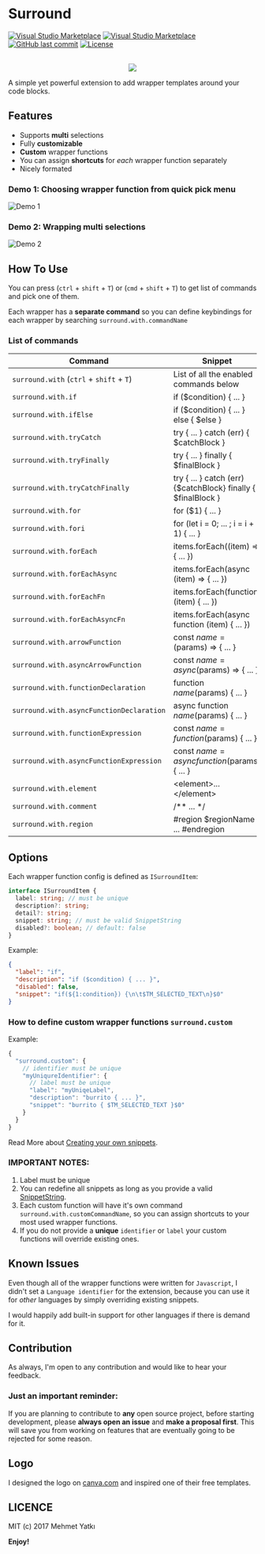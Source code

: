 # Surround

[![Visual Studio Marketplace](https://img.shields.io/vscode-marketplace/v/yatki.vscode-surround.svg?style=flat-square)](https://marketplace.visualstudio.com/items?itemName=yatki.vscode-surround)
[![Visual Studio Marketplace](https://img.shields.io/vscode-marketplace/d/yatki.vscode-surround.svg?style=flat-square)](https://marketplace.visualstudio.com/items?itemName=yatki.vscode-surround)
[![GitHub last commit](https://img.shields.io/github/last-commit/yatki/vscode-surround.svg?style=flat-square)](https://github.com/yatki/vscode-surround)
[![License](https://img.shields.io/github/license/yatki/vscode-surround.svg?style=flat-square)](https://github.com/yatki/vscode-surround)

<p align="center">
<br />
<img src="https://raw.githubusercontent.com/yatki/vscode-surround/master/images/logo.png">

A simple yet powerful extension to add wrapper templates around your code blocks.

</p>

## Features

- Supports **multi** selections
- Fully **customizable**
- **Custom** wrapper functions
- You can assign **shortcuts** for _each_ wrapper function separately
- Nicely formated

### Demo 1: Choosing wrapper function from quick pick menu

![Demo 1](https://raw.githubusercontent.com/yatki/vscode-surround/master/images/demo.gif)

### Demo 2: Wrapping multi selections

![Demo 2](https://raw.githubusercontent.com/yatki/vscode-surround/master/images/demo2.gif)

## How To Use

You can press (`ctrl` + `shift` + `T`) or (`cmd` + `shift` + `T`) to get list of commands and pick one of them.

Each wrapper has a **separate command** so you can define keybindings for each wrapper by searching `surround.with.commandName`

### List of commands

| Command                                  | Snippet                                                       |
| ---------------------------------------- | ------------------------------------------------------------- |
| `surround.with` (`ctrl` + `shift` + `T`) | List of all the enabled commands below                        |
| `surround.with.if`                       | if ($condition) { ... }                                       |
| `surround.with.ifElse`                   | if ($condition) { ... } else { $else }                        |
| `surround.with.tryCatch`                 | try { ... } catch (err) { $catchBlock }                       |
| `surround.with.tryFinally`               | try { ... } finally { $finalBlock }                           |
| `surround.with.tryCatchFinally`          | try { ... } catch (err) {$catchBlock} finally { $finalBlock } |
| `surround.with.for`                      | for ($1) { ... }                                              |
| `surround.with.fori`                     | for (let i = 0; ... ; i = i + 1) { ... }                      |
| `surround.with.forEach`                  | items.forEach((item) => { ... })                              |
| `surround.with.forEachAsync`             | items.forEach(async (item) => { ... })                        |
| `surround.with.forEachFn`                | items.forEach(function (item) { ... })                        |
| `surround.with.forEachAsyncFn`           | items.forEach(async function (item) { ... })                  |
| `surround.with.arrowFunction`            | const $name = ($params) => { ... }                            |
| `surround.with.asyncArrowFunction`       | const $name = async ($params) => { ... }                      |
| `surround.with.functionDeclaration`      | function $name ($params) { ... }                              |
| `surround.with.asyncFunctionDeclaration` | async function $name ($params) { ... }                        |
| `surround.with.functionExpression`       | const $name = function ($params) { ... }                      |
| `surround.with.asyncFunctionExpression`  | const $name = async function ($params) { ... }                |
| `surround.with.element`                  | \<element\>...\</element\>                                    |
| `surround.with.comment`                  | /\*\* ... \*/                                                 |
| `surround.with.region`                   | #region $regionName ... #endregion                            |

## Options

Each wrapper function config is defined as `ISurroundItem`:

```ts
interface ISurroundItem {
  label: string; // must be unique
  description?: string;
  detail?: string;
  snippet: string; // must be valid SnippetString
  disabled?: boolean; // default: false
}
```

Example:

```json
{
  "label": "if",
  "description": "if ($condition) { ... }",
  "disabled": false,
  "snippet": "if(${1:condition}) {\n\t$TM_SELECTED_TEXT\n}$0"
}
```

### How to define custom wrapper functions `surround.custom`

Example:

```js
{
  "surround.custom": {
    // identifier must be unique
    "myUniqureIdentifier": {
      // label must be unique
      "label": "myUniqeLabel",
      "description": "burrito { ... }",
      "snippet": "burrito { $TM_SELECTED_TEXT }$0"
    }
  }
}
```

Read More about [Creating your own snippets](https://code.visualstudio.com/docs/editor/userdefinedsnippets).

### IMPORTANT NOTES:

1.  Label must be unique
1.  You can redefine all snippets as long as you provide a valid [SnippetString](https://code.visualstudio.com/docs/extensionAPI/vscode-api#SnippetString).
1.  Each custom function will have it's own command `surround.with.customCommandName`, so you can assign shortcuts to your most used wrapper functions.
1.  If you do not provide a **unique** `identifier` or `label` your custom functions will override existing ones.

## Known Issues

Even though all of the wrapper functions were written for `Javascript`, I didn't set a `Language identifier` for the extension, because you can use it for _other_ languages by simply overriding existing snippets.

I would happily add built-in support for other languages if there is demand for it.

## Contribution

As always, I'm open to any contribution and would like to hear your feedback.

### Just an important reminder:

If you are planning to contribute to **any** open source project,
before starting development, please **always open an issue** and **make a proposal first**.
This will save you from working on features that are eventually going to be rejected for some reason.

## Logo

I designed the logo on [canva.com](https://canva.com) and inspired one of their free templates.

## LICENCE

MIT (c) 2017 Mehmet Yatkı

**Enjoy!**
